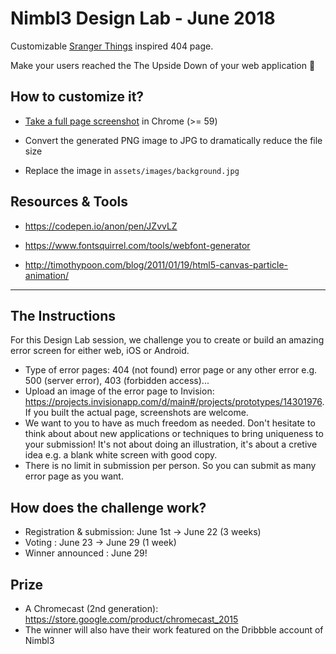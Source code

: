 # Nimbl3 Design Lab - June 2018

Customizable [Sranger Things]() inspired 404 page. 

Make your users reached the The Upside Down of your web application 👻

## How to customize it?

* [Take a full page screenshot](https://developers.google.com/web/updates/2017/04/devtools-release-notes#screenshots) in Chrome (>= 59)

* Convert the generated PNG image to JPG to dramatically reduce the file size 

* Replace the image in `assets/images/background.jpg`

## Resources & Tools

* https://codepen.io/anon/pen/JZvvLZ

* https://www.fontsquirrel.com/tools/webfont-generator

* http://timothypoon.com/blog/2011/01/19/html5-canvas-particle-animation/

---

## The Instructions
For this Design Lab session, we challenge you to create or build an amazing error screen for either web, iOS or Android. 

* Type of error pages: 404 (not found) error page or any other error e.g. 500 (server error), 403 (forbidden access)...
* Upload an image of the error page to Invision: https://projects.invisionapp.com/d/main#/projects/prototypes/14301976. If you built the actual page, screenshots are welcome. 
* We want to you to have as much freedom as needed. Don't hesitate to think about about new applications or techniques to bring uniqueness to your submission! It's not about doing an illustration, it's about a cretive idea e.g. a blank white screen with good copy.
* There is no limit in submission per person. So you can submit as many error page as you want.

## How does the challenge work?
* Registration & submission: June 1st → June 22 (3 weeks)
* Voting : June 23 → June 29 (1 week) 
* Winner announced : June 29! 

## Prize
* A Chromecast (2nd generation): https://store.google.com/product/chromecast_2015
* The winner will also have their work featured on the Dribbble account of Nimbl3